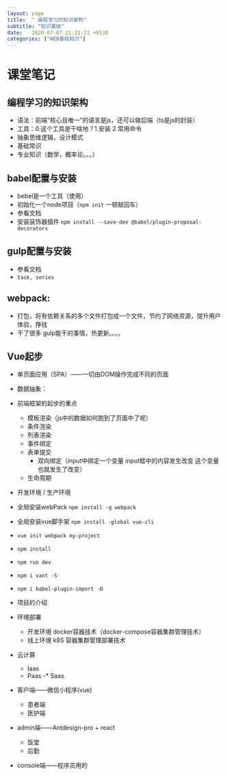 ```yaml
---
layout: page
title:  " 编程学习的知识架构"
subtitle: "知识基础"
date:   2020-07-07 21:21:21 +0530
categories: ["WEB基础知识"]
---
```





# 课堂笔记
## 编程学习的知识架构
- 语法：前端“核心且唯一”的语言是js，还可以做后端（ts是js的封装）
- 工具：0.这个工具是干啥地？1.安装 2.常用命令
- 抽象思维逻辑，设计模式
- 基础常识
- 专业知识（数学，概率论。。。）
## babel配置与安装
- bebel是一个工具（使用）
- 初始化一个node项目（`npm init` 一顿敲回车）
- 参看文档
- 安装装饰器插件 `npm install --save-dev @babel/plugin-proposal-decorators`

## gulp配置与安装
- 参看文档
- `task, series`

## webpack: 
- 打包，将有依赖关系的多个文件打包成一个文件，节约了网络资源，提升用户体验，挣钱
- 干了很多 gulp能干的事情，热更新。。。。
## Vue起步
- 单页面应用（SPA）——一切由DOM操作完成不同的页面
- 数据抽象：
- 前端框架的起步的重点
    - 模板渲染（js中的数据如何跑到了页面中了呢）
    - 条件渲染
    - 列表渲染
    - 事件绑定
    - 表单提交
        - 双向绑定（input中绑定一个变量 input框中的内容发生改变 这个变量也就发生了改变）
    - 生命周期

- 开发环境 / 生产环境
- 全局安装webPack `npm install -g webpack`
- 全局安装vue脚手架 `npm install -global vue-cli`
- `vue init webpack my-project`
- `npm install`
- `npm run dev`
- `npm i vant -S`
- `npm i babel-plugin-import -D`

- 项目的介绍
- 环境部署
    - 开发环境 docker容器技术（docker-compose容器集群管理技术）
    - 线上环境 k8S 容器集群管理部署技术
- 云计算
    - Iaas
    - Paas
    -* Saas
- 客户端——微信小程序(vue)
    - 患者端
    - 医护端
- admin端——Antdesign-pro + react
    - 饭堂
    - 后勤
- console端——程序员用的